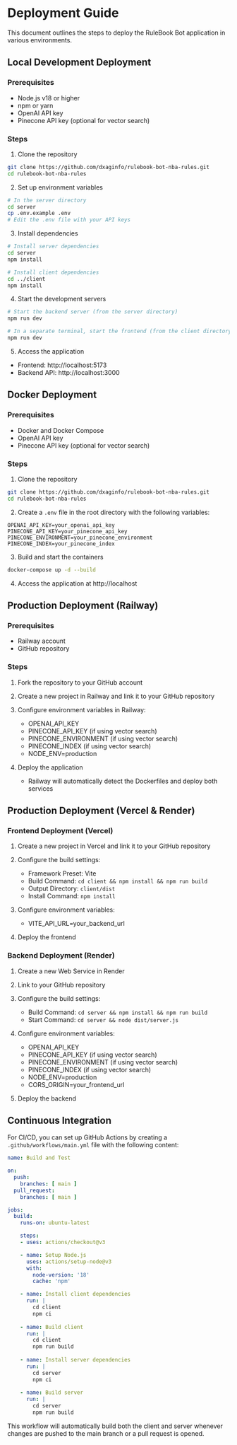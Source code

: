 # Deployment Guide

This document outlines the steps to deploy the RuleBook Bot application in various environments.

## Local Development Deployment

### Prerequisites
- Node.js v18 or higher
- npm or yarn
- OpenAI API key
- Pinecone API key (optional for vector search)

### Steps

1. Clone the repository
```bash
git clone https://github.com/dxaginfo/rulebook-bot-nba-rules.git
cd rulebook-bot-nba-rules
```

2. Set up environment variables
```bash
# In the server directory
cd server
cp .env.example .env
# Edit the .env file with your API keys
```

3. Install dependencies
```bash
# Install server dependencies
cd server
npm install

# Install client dependencies
cd ../client
npm install
```

4. Start the development servers
```bash
# Start the backend server (from the server directory)
npm run dev

# In a separate terminal, start the frontend (from the client directory)
npm run dev
```

5. Access the application
- Frontend: http://localhost:5173
- Backend API: http://localhost:3000

## Docker Deployment

### Prerequisites
- Docker and Docker Compose
- OpenAI API key
- Pinecone API key (optional for vector search)

### Steps

1. Clone the repository
```bash
git clone https://github.com/dxaginfo/rulebook-bot-nba-rules.git
cd rulebook-bot-nba-rules
```

2. Create a `.env` file in the root directory with the following variables:
```
OPENAI_API_KEY=your_openai_api_key
PINECONE_API_KEY=your_pinecone_api_key
PINECONE_ENVIRONMENT=your_pinecone_environment
PINECONE_INDEX=your_pinecone_index
```

3. Build and start the containers
```bash
docker-compose up -d --build
```

4. Access the application at http://localhost

## Production Deployment (Railway)

### Prerequisites
- Railway account
- GitHub repository

### Steps

1. Fork the repository to your GitHub account

2. Create a new project in Railway and link it to your GitHub repository

3. Configure environment variables in Railway:
   - OPENAI_API_KEY
   - PINECONE_API_KEY (if using vector search)
   - PINECONE_ENVIRONMENT (if using vector search)
   - PINECONE_INDEX (if using vector search)
   - NODE_ENV=production

4. Deploy the application
   - Railway will automatically detect the Dockerfiles and deploy both services

## Production Deployment (Vercel & Render)

### Frontend Deployment (Vercel)

1. Create a new project in Vercel and link it to your GitHub repository

2. Configure the build settings:
   - Framework Preset: Vite
   - Build Command: `cd client && npm install && npm run build`
   - Output Directory: `client/dist`
   - Install Command: `npm install`

3. Configure environment variables:
   - VITE_API_URL=your_backend_url

4. Deploy the frontend

### Backend Deployment (Render)

1. Create a new Web Service in Render

2. Link to your GitHub repository

3. Configure the build settings:
   - Build Command: `cd server && npm install && npm run build`
   - Start Command: `cd server && node dist/server.js`

4. Configure environment variables:
   - OPENAI_API_KEY
   - PINECONE_API_KEY (if using vector search)
   - PINECONE_ENVIRONMENT (if using vector search)
   - PINECONE_INDEX (if using vector search)
   - NODE_ENV=production
   - CORS_ORIGIN=your_frontend_url

5. Deploy the backend

## Continuous Integration

For CI/CD, you can set up GitHub Actions by creating a `.github/workflows/main.yml` file with the following content:

```yaml
name: Build and Test

on:
  push:
    branches: [ main ]
  pull_request:
    branches: [ main ]

jobs:
  build:
    runs-on: ubuntu-latest

    steps:
    - uses: actions/checkout@v3

    - name: Setup Node.js
      uses: actions/setup-node@v3
      with:
        node-version: '18'
        cache: 'npm'

    - name: Install client dependencies
      run: |
        cd client
        npm ci
        
    - name: Build client
      run: |
        cd client
        npm run build
        
    - name: Install server dependencies
      run: |
        cd server
        npm ci
        
    - name: Build server
      run: |
        cd server
        npm run build
```

This workflow will automatically build both the client and server whenever changes are pushed to the main branch or a pull request is opened.